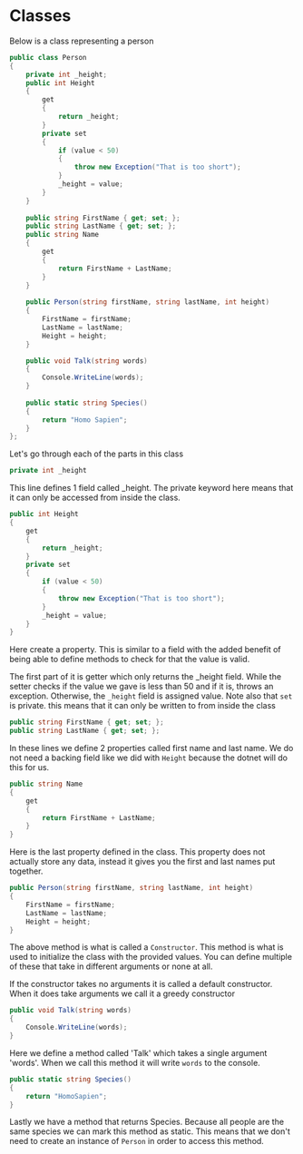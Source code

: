 # Classes


Below is a class representing a person
```C#
public class Person
{
    private int _height;
    public int Height 
    { 
        get 
        {
            return _height;
        }
        private set
        {
            if (value < 50)
            {
                throw new Exception("That is too short");
            }
            _height = value;
        }
    }
    
    public string FirstName { get; set; };
    public string LastName { get; set; };
    public string Name 
    {
        get 
        {
            return FirstName + LastName;
        }
    }
    
    public Person(string firstName, string lastName, int height)
    {
        FirstName = firstName;
        LastName = lastName;
        Height = height;
    }

    public void Talk(string words)
    {
        Console.WriteLine(words);
    }
    
    public static string Species() 
    {
        return "Homo Sapien";
    }
};
```

Let's go through each of the parts in this class

```C#  
private int _height
```

This line defines 1 field called _height. The private keyword here means that it can
only be accessed from inside the class.

```C#
public int Height
{
    get
    {
        return _height;
    }
    private set
    {
        if (value < 50)
        {
            throw new Exception("That is too short");
        }
        _height = value;
    }
}
```
Here create a property. This is similar to a field with the added benefit of being
able to define methods to check for that the value is valid.

The first part of it is getter which only returns the _height field. While the setter
checks if the value we gave is less than 50 and if it is, throws an exception. Otherwise,
the `_height` field is assigned value. Note also that `set` is private. this means
that it can only be written to from inside the class

```C#
public string FirstName { get; set; };
public string LastName { get; set; };
```
In these lines we define 2 properties called first name and last name. We do not need a
backing field like we did with `Height` because the dotnet will do this for us.

```C#
public string Name
{
    get
    {
        return FirstName + LastName;
    }
}
```
Here is the last property defined in the class. This property does not actually store
any data, instead it gives you the first and last names put together.

```C#
public Person(string firstName, string lastName, int height)
{
    FirstName = firstName;
    LastName = lastName;
    Height = height;
}
```
The above method is what is called a `Constructor`. This method is what is used to
initialize the class with the provided values. You can define multiple of these that
take in different arguments or none at all.

If the constructor takes no arguments it is called a default constructor. When it
does take arguments we call it a greedy constructor

```C#
public void Talk(string words)
{
    Console.WriteLine(words);
}
```
Here we define a method called 'Talk' which takes a single argument 'words'. When we
call this method it will write `words` to the console.

```C#
public static string Species()
{
    return "HomoSapien";
}
```
Lastly we have a method that returns Species. Because all people are the same species
we can mark this method as static. This means that we don't need to create an instance
of `Person` in order to access this method. 
